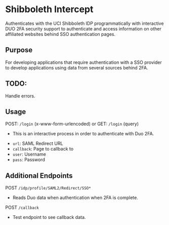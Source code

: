 # Shibboleth Intercept
Authenticates with the UCI Shibboleth IDP programmatically with interactive DUO 2FA security support to authenticate and access information on other affiliated websites behind SSO authentication pages.

## Purpose
For developing applications that require authentication with a SSO provider to develop applications using data from several sources behind 2FA.

## TODO:
Handle errors.

## Usage
POST: `/login` (x-www-form-urlencoded)
 or
GET: `/login` (query)
* This is an interactive process in order to authenticate with Duo 2FA.
- `url`: SAML Redirect URL
- `callback`: Page to callback to
- `user`: Username
- `pass`: Password

## Additional Endpoints
POST `/idp/profile/SAML2/Redirect/SSO*`
* Reads Duo data when authentication when 2FA is complete.

POST `/callback`
* Test endpoint to see callback data.
